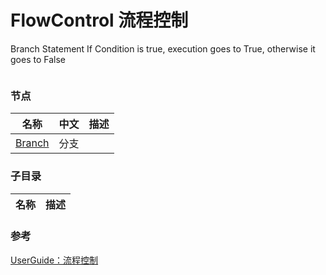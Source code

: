 # FlowControl 流程控制

Branch Statement If Condition is true, execution goes to True, otherwise it goes to False

![]()

### 节点

| 名称 | 中文 | 描述 |
|--| -- |--|
| [Branch]()  | 分支 |  |

### 子目录
| 名称 | 描述 |
|--|--|

### 参考
[UserGuide：流程控制](https://docs.unrealengine.com/4.26/zh-CN/ProgrammingAndScripting/Blueprints/UserGuide/FlowControl/)